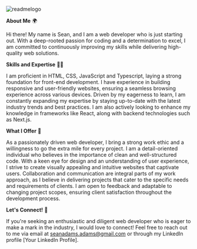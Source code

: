 ![readmelogo](https://github.com/SeanAdamsDev/SeanAdamsDev/assets/66779812/1d637b51-e73a-47f6-9bfe-43d794378ced)

**About Me** :earth_africa:

Hi there! My name is Sean, and I am a web developer who is just starting out. With a deep-rooted passion for coding and a determination to excel, I am committed to continuously improving my skills while delivering high-quality web solutions. 

**Skills and Expertise** :man_student:

I am proficient in HTML, CSS, JavaScript and Typescript, laying a strong foundation for front-end development. 
I have experience in building responsive and user-friendly websites, ensuring a seamless browsing experience across various devices. 
Driven by my eagerness to learn, I am constantly expanding my expertise by staying up-to-date with the latest industry trends and best practices. 
I am also actively looking to enhance my knowledge in frameworks like React, along with backend technologies such as Next.js. 

**What I Offer** :muscle:

As a passionately driven web developer, I bring a strong work ethic and a willingness to go the extra mile for every project. 
I am a detail-oriented individual who believes in the importance of clean and well-structured code. 
With a keen eye for design and an understanding of user experience, I strive to create visually appealing and intuitive websites that captivate users. 
Collaboration and communication are integral parts of my work approach, as I believe in delivering projects that cater to the specific needs and requirements of clients. 
I am open to feedback and adaptable to changing project scopes, ensuring client satisfaction throughout the development process. 

**Let's Connect!** :incoming_envelope:

If you're seeking an enthusiastic and diligent web developer who is eager to make a mark in the industry, I would love to connect!
Feel free to reach out to me via email at seanadams.adams@gmail.com or through my LinkedIn profile [Your LinkedIn Profile]. 
